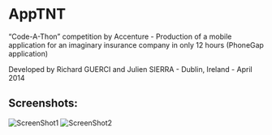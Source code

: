 # AppTNT  

“Code-A-Thon” competition by Accenture - Production of a mobile application for an imaginary insurance company in only 12 hours (PhoneGap application)  
  
Developed by Richard GUERCI and Julien SIERRA - Dublin, Ireland - April 2014  
  
## Screenshots:

![ScreenShot1](https://raw.github.com/RedFish/AppTNT/master/Screenshots/Screenshot_1.png)
![ScreenShot2](https://raw.github.com/RedFish/AppTNT/master/Screenshots/Screenshot_2.png)
